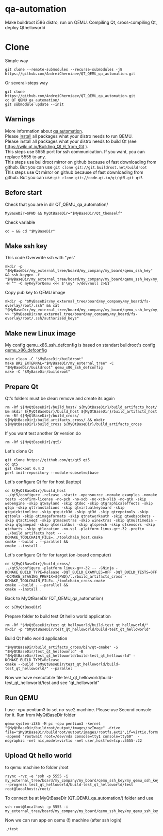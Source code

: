 # qa-automation
Make buildroot i586 distro, run on QEMU. Compiling Qt, cross-compiling Qt, deploy Qthelloworld

# Clone
Simple way
```
git clone --remote-submodules --recurse-submodules -j8 https://github.com/AndreiCherniaev/QT_QEMU_qa_automation.git
```
Or several-steps way
```
git clone  https://github.com/AndreiCherniaev/QT_QEMU_qa_automation.git
cd QT_QEMU_qa_automation/
git submodule update --init
```

## Warnings
More information about [qa automation](https://habr.com/ru/post/520310/).  
Please [install](https://habr.com/ru/articles/735754/) all packages what your distro needs to run QEMU.  
Please install all packages what your distro needs to build Qt (see https://wiki.qt.io/Building_Qt_6_from_Git ).  
This steps use 5555 port for ssh communication. If you want, you can replace 5555 to any.  
This steps use buildroot mirror on github because of fast downloading from github. But you can use `git clone git://git.buildroot.net/buildroot`  
This steps use Qt mirror on github because of fast downloading from github. But you can use `git clone git://code.qt.io/qt/qt5.git qt5`  

## Before start
Check that you are in dir QT_QEMU_qa_automation/
```
MyBaseDir=$PWD && MyQtBaseDir="$MyBaseDir/Qt_themself"
```

Check variable
```
cd ~ && cd "$MyBaseDir"
```

## Make ssh key
This code Overwrite ssh with "yes"
```
mkdir -p "$MyBaseDir/my_external_tree/board/my_company/my_board/qemu_ssh_key" && ssh-keygen -f "$MyBaseDir/my_external_tree/board/my_company/my_board/qemu_ssh_key/my_qemu_ssh_key" -N "" -C myKeyForQemu <<< $'\ny' >/dev/null 2>&1
```
Copy pub key to QEMU image
```
mkdir -p "$MyBaseDir/my_external_tree/board/my_company/my_board/fs-overlay/root/.ssh" && cat "$MyBaseDir/my_external_tree/board/my_company/my_board/qemu_ssh_key/my_qemu_ssh_key.pub" >> "$MyBaseDir/my_external_tree/board/my_company/my_board/fs-overlay/root/.ssh/authorized_keys"
```

## Make new Linux image
My config qemu_x86_ssh_defconfig is based on standart buildroot's config [qemu_x86_defconfig](https://github.com/buildroot/buildroot/blob/c0799123742eb9b60ca109c0ea0cb1728c22bf0a/configs/qemu_x86_defconfig)
```
make clean -C "$MyBaseDir/buildroot"
make BR2_EXTERNAL="$MyBaseDir/my_external_tree" -C "$MyBaseDir/buildroot" qemu_x86_ssh_defconfig
make -C "$MyBaseDir/buildroot"
```

## Prepare Qt
Qt's folders must be clear: remove and create its again
```
rm -Rf ${MyQtBaseDir}/build_host/ ${MyQtBaseDir}/build_artifacts_host/ && mkdir ${MyQtBaseDir}/build_host ${MyQtBaseDir}/build_artifacts_host
rm -Rf ${MyQtBaseDir}/build_cross/ ${MyQtBaseDir}/build_artifacts_cross/ && mkdir ${MyQtBaseDir}/build_cross ${MyQtBaseDir}/build_artifacts_cross
```

If you want test another Qr version do 
```
rm -Rf ${MyQtBaseDir}/qt5/
```
Let's clone Qt
```
git clone https://github.com/qt/qt5 qt5
cd qt5
git checkout 6.4.2
perl init-repository --module-subset=qtbase
```

Let's configure Qt for for host (laptop)
```
cd ${MyQtBaseDir}/build_host
../qt5/configure -release -static -opensource -nomake examples -nomake tests -confirm-license -no-pch -no-xcb -no-xcb-xlib -no-gtk -skip webengine -skip qtwayland -skip qtdoc -skip qtgraphicaleffects -skip qtqa -skip qttranslations -skip qtvirtualkeyboard -skip qtquicktimeline -skip qtquick3d -skip qt3d -skip qtrepotools -skip qttools -skip qtimageformats -skip qtnetworkauth -skip qtwebsockets -skip qtactiveqt -skip qtmacextras -skip winextras -skip qtmultimedia -skip qtgamepad -skip qtserialbus -skip qtspeech -skip qtsensors -skip qtcharts -skip qtlocation -no-ssl -platform linux-g++-32 -prefix ../build_artifacts_host -- -DCMAKE_TOOLCHAIN_FILE=../toolchain_host.cmake
cmake --build . --parallel &&
cmake --install .
```

Let's configure Qt for for target (on-board computer)
```
cd ${MyQtBaseDir}/build_cross/
../qt5/configure -platform linux-g++-32 -- -GNinja -DCMAKE_BUILD_TYPE=Release -DQT_BUILD_EXAMPLES=OFF -DQT_BUILD_TESTS=OFF -DCMAKE_STAGING_PREFIX=${PWD}/../build_artifacts_cross -DCMAKE_TOOLCHAIN_FILE=../toolchain_cross.cmake
cmake --build . --parallel &&
cmake --install .
```

Back to MyQtBaseDir (QT_QEMU_qa_automation)
```
cd ${MyQtBaseDir}
```

Prepare folder to build test Qt hello world application
```
rm -Rf "$MyQtBaseDir/test_qt_helloworld/build-test_qt_helloworld/"
mkdir -p "$MyQtBaseDir/test_qt_helloworld/build-test_qt_helloworld"
```
Build Qt hello world application
```
"$MyQtBaseDir/build_artifacts_cross/bin/qt-cmake" -S "$MyQtBaseDir/test_qt_helloworld" -B "$MyQtBaseDir/test_qt_helloworld/build-test_qt_helloworld" -DCMAKE_BUILD_TYPE=Release
cmake --build "$MyQtBaseDir/test_qt_helloworld/build-test_qt_helloworld/" --parallel
```
Now we have executable file test_qt_helloworld/build-test_qt_helloworld/test and see "qt_helloworld"

## Run QEMU
I use -cpu pentium3 to set no-sse2 machine. Please use Second console for it. Run from MyQtBaseDir folder
```
qemu-system-i386 -M pc -cpu pentium3 -kernel "$MyQtBaseDir/buildroot/output/images/bzImage" -drive file="$MyQtBaseDir/buildroot/output/images/rootfs.ext2",if=virtio,format=raw -append "rootwait root=/dev/vda console=tty1 console=ttyS0"  -nographic -net nic,model=virtio -net user,hostfwd=tcp::5555-:22
```

## Upload Qt hello world 
to qemu machine to folder /root
```
rsync -rvz -e 'ssh -p 5555 -i my_external_tree/board/my_company/my_board/qemu_ssh_key/my_qemu_ssh_key' --progress test_qt_helloworld/build-test_qt_helloworld/test root@localhost:/root/
```

To connect be at MyQtBaseDir (QT_QEMU_qa_automation/) folder and use
```
ssh root@localhost -p 5555 -i my_external_tree/board/my_company/my_board/qemu_ssh_key/my_qemu_ssh_key
```

Now we can run app on qemu (!) machine (after ssh login)
```
./test
```
